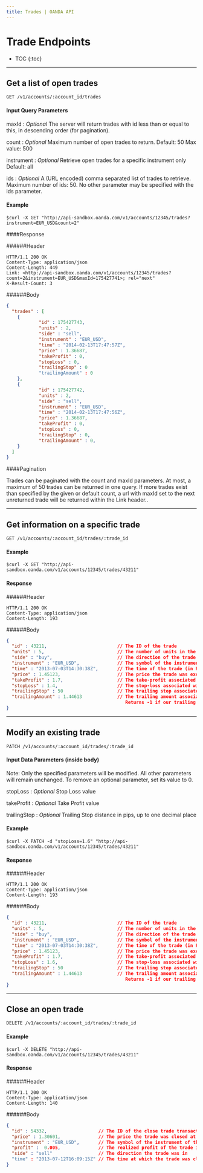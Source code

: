 ```yaml
---
title: Trades | OANDA API
---
```


# Trade Endpoints

* TOC
{:toc}

----------------------------

## Get a list of open trades

    GET /v1/accounts/:account_id/trades

#### Input Query Parameters

maxId
: _Optional_  The server will return trades with id less than or equal to this, in descending order (for pagination).

count
: _Optional_ Maximum number of open trades to return. Default: 50 Max value: 500

instrument
: _Optional_ Retrieve open trades for a specific instrument only Default: all

ids
: _Optional_ A (URL encoded) comma separated list of trades to retrieve. Maximum number of ids: 50. No other parameter may be specified with the ids parameter.

#### Example
    $curl -X GET "http://api-sandbox.oanda.com/v1/accounts/12345/trades?instrument=EUR_USD&count=2"

####Response

######Header

~~~Header
HTTP/1.1 200 OK
Content-Type: application/json
Content-Length: 449
Link: <http://api-sandbox.oanda.com/v1/accounts/12345/trades?count=2&instrument=EUR_USD&maxId=175427741>; rel="next"
X-Result-Count: 3
~~~

######Body

~~~json
{
  "trades" : [
    {
            "id" : 175427743,
            "units" : 2,
            "side" : "sell",
            "instrument" : "EUR_USD",
            "time" : "2014-02-13T17:47:57Z",
            "price" : 1.36687,
            "takeProfit" : 0,
            "stopLoss" : 0,
            "trailingStop" : 0
            "trailingAmount" : 0
    },
    {
            "id" : 175427742,
            "units" : 2,
            "side" : "sell",
            "instrument" : "EUR_USD",
            "time" : "2014-02-13T17:47:56Z",
            "price" : 1.36687,
            "takeProfit" : 0,
            "stopLoss" : 0,
            "trailingStop" : 0,
            "trailingAmount" : 0,
    }
  ]
}
~~~

####Pagination

Trades can be paginated with the count and maxId parameters.
At most, a maximum of 50 trades can be returned in one query. 
If more trades exist than specified by the given or default count, a url with maxId set to the next unreturned trade will be returned within the Link header..

----

## Get information on a specific trade

    GET /v1/accounts/:account_id/trades/:trade_id

#### Example
    $curl -X GET "http://api-sandbox.oanda.com/v1/accounts/12345/trades/43211"

#### Response

######Header

~~~header
HTTP/1.1 200 OK
Content-Type: application/json
Content-Length: 193
~~~

######Body

~~~json
{
  "id" : 43211,                          // The ID of the trade
  "units" : 5,                           // The number of units in the trade
  "side" : "buy",                        // The direction of the trade
  "instrument" : "EUR_USD",              // The symbol of the instrument of the trade
  "time" : "2013-07-03T14:30:38Z",       // The time of the trade (in RFC3339 format)
  "price" : 1.45123,                     // The price the trade was executed at
  "takeProfit" : 1.7,                    // The take-profit associated with the trade, if any
  "stopLoss" : 1.4,                      // The stop-loss associated with the trade, if any
  "trailingStop" : 50                    // The trailing stop associated with the trade, if any
  "trailingAmount" : 1.44613             // The trailing amount associated with the trade, if any.
                                            Returns -1 if our trailing amount server is unavailable
}
~~~

----

## Modify an existing trade

    PATCH /v1/accounts/:account_id/trades/:trade_id

#### Input Data Parameters (inside body)
Note: Only the specified parameters will be modified. All other parameters will remain unchanged. To remove an optional parameter, set its value to 0.

stopLoss
: _Optional_ Stop Loss value

takeProfit
: _Optional_ Take Profit value

trailingStop
: _Optional_ Trailing Stop distance in pips, up to one decimal place

#### Example
    $curl -X PATCH -d "stopLoss=1.6" "http://api-sandbox.oanda.com/v1/accounts/12345/trades/43211"

#### Response

######Header

~~~header
HTTP/1.1 200 OK
Content-Type: application/json
Content-Length: 193
~~~

######Body

~~~json
{
  "id" : 43211,                          // The ID of the trade
  "units" : 5,                           // The number of units in the trade
  "side" : "buy",                        // The direction of the trade
  "instrument" : "EUR_USD",              // The symbol of the instrument of the trade
  "time" : "2013-07-03T14:30:38Z",       // The time of the trade (in RFC3339 format)
  "price" : 1.45123,                     // The price the trade was executed at
  "takeProfit" : 1.7,                    // The take-profit associated with the trade, if any
  "stopLoss" : 1.6,                      // The stop-loss associated with the trade, if any
  "trailingStop" : 50                    // The trailing stop associated with the trade, if any
  "trailingAmount" : 1.44613             // The trailing amount associated with the trade, if any.
                                            Returns -1 if our trailing amount server is unavailable
}
~~~

----

## Close an open trade

    DELETE /v1/accounts/:account_id/trades/:trade_id

#### Example
    $curl -X DELETE "http://api-sandbox.oanda.com/v1/accounts/12345/trades/43211"

#### Response

######Header

~~~header
HTTP/1.1 200 OK
Content-Type: application/json
Content-Length: 140
~~~

######Body

~~~json
{
  "id" : 54332,                   // The ID of the close trade transaction
  "price" : 1.30601,              // The price the trade was closed at
  "instrument" : "EUR_USD",       // The symbol of the instrument of the trade
  "profit" :  0.005,              // The realized profit of the trade in units of base currency
  "side" : "sell"                 // The direction the trade was in
  "time" : "2013-07-12T16:09:15Z" // The time at which the trade was closed (in RFC3339 format)
}
~~~
